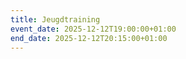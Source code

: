 ```yaml
---
title: Jeugdtraining
event_date: 2025-12-12T19:00:00+01:00
end_date: 2025-12-12T20:15:00+01:00
---
```

